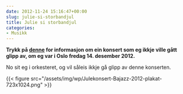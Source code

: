 ```yaml
---
date: 2012-11-24 15:16:47+00:00
slug: julie-si-storbandjul
title: Julie si storbandjul
categories:
- Musikk
---
```


**Trykk på [denne](http://www.bajazz-bigband.com/storbandjul-julie-2012/) for informasjon om ein konsert som eg ikkje ville gått glipp av, om eg var i Oslo fredag 14. desember 2012.**

No sit eg i orkesteret, og vil såleis ikkje gå glipp av denne konserten.

<!--more-->


{{< figure src="/assets/img/wp/Julekonsert-Bajazz-2012-plakat-723x1024.png" >}}
